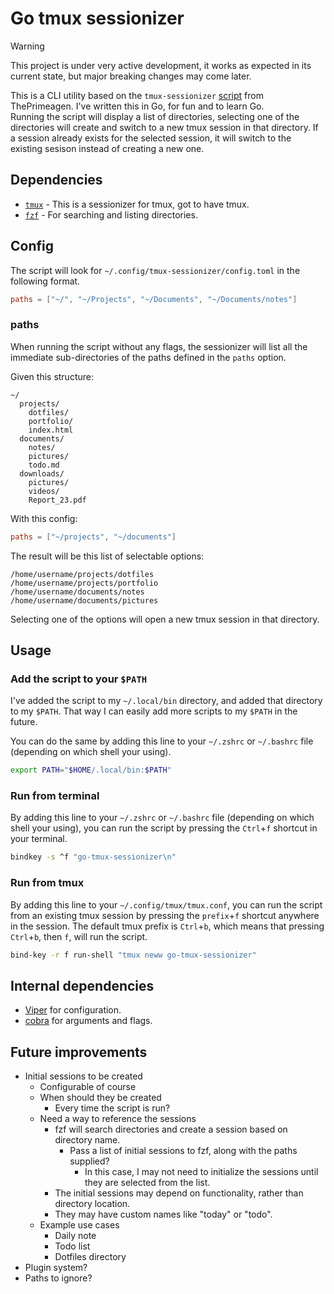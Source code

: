 # Go tmux sessionizer

> [!WARNING]
> This project is under very active development, it works as expected in its current state, but major breaking changes may come later.

This is a CLI utility based on the `tmux-sessionizer` [script](https://github.com/ThePrimeagen/.dotfiles/blob/master/bin/.local/scripts/tmux-sessionizer) from ThePrimeagen. I've written this in Go, for fun and to learn Go.\
Running the script will display a list of directories, selecting one of the directories will create and switch to a new tmux session in that directory.
If a session already exists for the selected session, it will switch to the existing sesison instead of creating a new one.

## Dependencies

- [`tmux`](https://github.com/tmux/tmux/wiki) - This is a sessionizer for tmux, got to have tmux.
- [`fzf`](https://github.com/junegunn/fzf) - For searching and listing directories.

## Config

The script will look for `~/.config/tmux-sessionizer/config.toml` in the following format.

```toml
paths = ["~/", "~/Projects", "~/Documents", "~/Documents/notes"]
```

### paths

When running the script without any flags, the sessionizer will list all the immediate sub-directories of the paths defined in the `paths` option.

Given this structure:

```
~/
  projects/
    dotfiles/
    portfolio/
    index.html
  documents/
    notes/
    pictures/
    todo.md
  downloads/
    pictures/
    videos/
    Report_23.pdf
```

With this config:

```toml
paths = ["~/projects", "~/documents"]
```

The result will be this list of selectable options:

```
/home/username/projects/dotfiles
/home/username/projects/portfolio
/home/username/documents/notes
/home/username/documents/pictures
```

Selecting one of the options will open a new tmux session in that directory.

## Usage

### Add the script to your `$PATH`

I've added the script to my `~/.local/bin` directory, and added that directory to my `$PATH`. That way I can easily add more scripts to my `$PATH` in the future.

You can do the same by adding this line to your `~/.zshrc` or `~/.bashrc` file (depending on which shell your using).

```bash
export PATH="$HOME/.local/bin:$PATH"
```

### Run from terminal

By adding this line to your `~/.zshrc` or `~/.bashrc` file (depending on which shell your using), you can run the script by pressing the `Ctrl`+`f` shortcut in your terminal.

```bash
bindkey -s ^f "go-tmux-sessionizer\n"
```

### Run from tmux

By adding this line to your `~/.config/tmux/tmux.conf`, you can run the script from an existing tmux session by pressing the `prefix`+`f` shortcut anywhere in the session.
The default tmux prefix is `Ctrl`+`b`, which means that pressing `Ctrl`+`b`, then `f`, will run the script.

```bash
bind-key -r f run-shell "tmux neww go-tmux-sessionizer"
```

## Internal dependencies

- [Viper](https://github.com/spf13/viper) for configuration.
- [cobra](https://github.com/spf13/cobra) for arguments and flags.

## Future improvements

- Initial sessions to be created
  - Configurable of course
  - When should they be created
    - Every time the script is run?
  - Need a way to reference the sessions
    - fzf will search directories and create a session based on directory name.
      - Pass a list of initial sessions to fzf, along with the paths supplied?
        - In this case, I may not need to initialize the sessions until they are selected from the list.
    - The initial sessions may depend on functionality, rather than directory location.
    - They may have custom names like "today" or "todo".
  - Example use cases
    - Daily note
    - Todo list
    - Dotfiles directory
- Plugin system?
- Paths to ignore?
